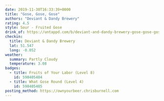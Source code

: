 ```yaml
---
date: 2019-11-30T16:33:39+0000
title: "Gose, Gose, Gose"
authors: "Deviant & Dandy Brewery"
rating: 4.5
style: Sour - Fruited Gose
drink_of: https://untappd.com/b/deviant-and-dandy-brewery-gose-gose-gose/3501070
checkin:
  title: Deviant & Dandy Brewery
  lat: 51.547
  long: -0.052
weather:
  summary: Partly Cloudy
  temperature: 3.08
badges:
  - title: Fruits of Your Labor (Level 8)
    id: 598405484
  - title: What Gose Round (Level 4)
    id: 598405485
posting_method: https://ownyourbeer.chrisburnell.com
---
```

